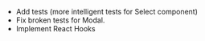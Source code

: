* Add tests (more intelligent tests for Select component)
* Fix broken tests for Modal.
* Implement React Hooks